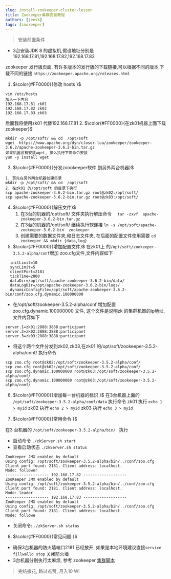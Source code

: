 ```yaml
---
slug: install-zookeeper-cluster-lesson
title: Zookeeper集群安装教程
authors: [jeesk]
tags: [zookeeper]
---
```

>  安装前置条件
 -  3台安装JDK 8 的虚拟机,假设地址分别是192.168.17.81,192.168.17.82,192.168.17.83

zookeeper 发行版页面, 有许多版本的发行版的下载链接,可以根据不同的版本,下载不同的链接
`https://zookeeper.apache.org/releases.html`
1.   $\color{#FF0000}{修改 hosts }$
```
vim /etc/hosts
加入一下内容
192.168.17.81 zk01
192.168.17.82 zk02
192.168.17.83 zk03
```
后面我将使用zk01 代替192.168.17.81 
2.   $\color{#FF0000}{在zk01机器上面下载zookeeper}$
```
mkdir -p /opt/soft/ && cd  /opt/soft
wget  https://www.apache.org/dyn/closer.lua/zookeeper/zookeeper-3.6.2/apache-zookeeper-3.6.2-bin.tar.gz
如果机器没有安装wget, 那么执行下面命令安装
yum -y install wget
```
3.   $\color{#FF0000}{分发zoookeeper软件 到另外两台机器}$
```
1. 首先在另外两台机器创建目录
mkdir -p /opt/soft/ && cd  /opt/soft
2. 在zk01 的/opt/soft 的目录下执行
scp apache-zookeeper-3.6.2-bin.tar.gz root@zk02:/opt/soft/
scp apache-zookeeper-3.6.2-bin.tar.gz root@zk03:/opt/soft/
```
4.    $\color{#FF0000}{解压文件}$
       1.  在3台的机器的/opt/soft/ 文件夹执行解压命令
        `   tar -zxvf  apache-zookeeper-3.6.2-bin.tar.gz  `
        2. 在3台的机器的/opt/soft/ 继续执行软连接
        `ln -s /opt/soft/apache-zookeeper-3.6.2-bin  zookeeper`
        3.  创建需要的数据文件夹,和日志文件夹, 在后面的配置文件使用需要
          `cd zookeeper && mkdir {data,log}`
5.    $\color{#FF0000}{增加配置文件}$
在zk01上 的`/opt/soft/zookeeper-3.5.2-alpha/conf`增加 zoo.cfg文件,文件内容如下
     
  ```
    initLimit=10
    syncLimit=5
    clientPort=2181
    tickTime=2000
    dataDir=/opt/soft/apache-zookeeper-3.6.2-bin/data/
    dataLogDir=/opt/apache-zookeeper-3.6.2-bin/logs/
    dynamicConfigFile=/opt/soft/apache-zookeeper-3.6.2-bin/conf/zoo.cfg.dynamic.100000000
  ```
-  在/opt/soft/zookeeper-3.5.2-alpha/conf 增加配置zoo.cfg.dynamic.100000000 文件, 这个文件是说明zk 的集群机器的ip地址,文件内容如下
```
server.1=zk01:2888:3888:participant
server.2=zk02:2888:3888:participant
server.3=zk03:2888:3888:participant
```
-  将这个两个文件分发到zk02,zk03,在zk01 的/opt/soft/zookeeper-3.5.2-alpha/conf/ 执行命令
```
scp zoo.cfg root@zk02:/opt/soft/zookeeper-3.5.2-alpha/conf/
scp zoo.cfg root@zk02:/opt/soft/zookeeper-3.5.2-alpha/conf/
scp zoo.cfg.dynamic.100000000 root@zk03:/opt/soft/zookeeper-3.5.2-alpha/conf/
scp zoo.cfg.dynamic.100000000 root@zk03:/opt/soft/zookeeper-3.5.2-alpha/conf/
```

6.    $\color{#FF0000}{增加每一台机器的标识 }$
在3台机器上面的 `/opt/soft/zookeeper-3.5.2-alpha/conf/data` 执行命令
zk01 执行  `echo 1 > myid`
zk02 执行  `echo 2 > myid`
zk03 执行  `echo 3 > myid`

7.   $\color{#FF0000}{常用命令 }$

在3 台机器的 `/opt/soft/zookeeper-3.5.2-alpha/bin/ ` 执行
-  启动命令  ` ./zkServer.sh start  `
-  查看启动状态 ` ./zkServer.sh status  `  
```
ZooKeeper JMX enabled by default
Using config: /opt/soft/zookeeper-3.5.2-alpha/bin/../conf/zoo.cfg
Client port found: 2181. Client address: localhost.
Mode: follower
------------------- 192.168.17.82 -------------------
ZooKeeper JMX enabled by default
Using config: /opt/soft/zookeeper-3.5.2-alpha/bin/../conf/zoo.cfg
Client port found: 2181. Client address: localhost.
Mode: leader
------------------- 192.168.17.83 -------------------
ZooKeeper JMX enabled by default
Using config: /opt/soft/zookeeper-3.5.2-alpha/bin/../conf/zoo.cfg
Client port found: 2181. Client address: localhost.
Mode: followe
```
-  关闭命令: `./zkServer.sh status`
8.   $\color{#FF0000}{常见问题:}$
-  确保3台机器的防火墙端口2181 已经放开, 如果是本地环境建议直接`service fillwalld stop` 关闭防火墙
-  3台机器分别执行太麻烦, 参考 zookeeper  [集群脚本](https://www.jianshu.com/p/f2d1e2cba91d) 
> 完结撒花, 路过点赞, 月入10 W!
